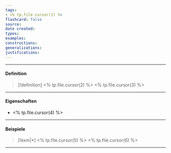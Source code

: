 ```yaml
---
tags:
- <% tp.file.cursor(1) %>
flashcard: false
source: 
date created: 
types: 
examples: 
constructions: 
generalizations: 
justifications:
---
```

***
#### Definition

> [!definition] <% tp.file.cursor(2) %>
> <% tp.file.cursor(3) %>

***
#### Eigenschaften

- <% tp.file.cursor(4) %>

***
#### Beispiele

> [!exm|*] <% tp.file.cursor(5) %> 
> <% tp.file.cursor(6) %>

***

